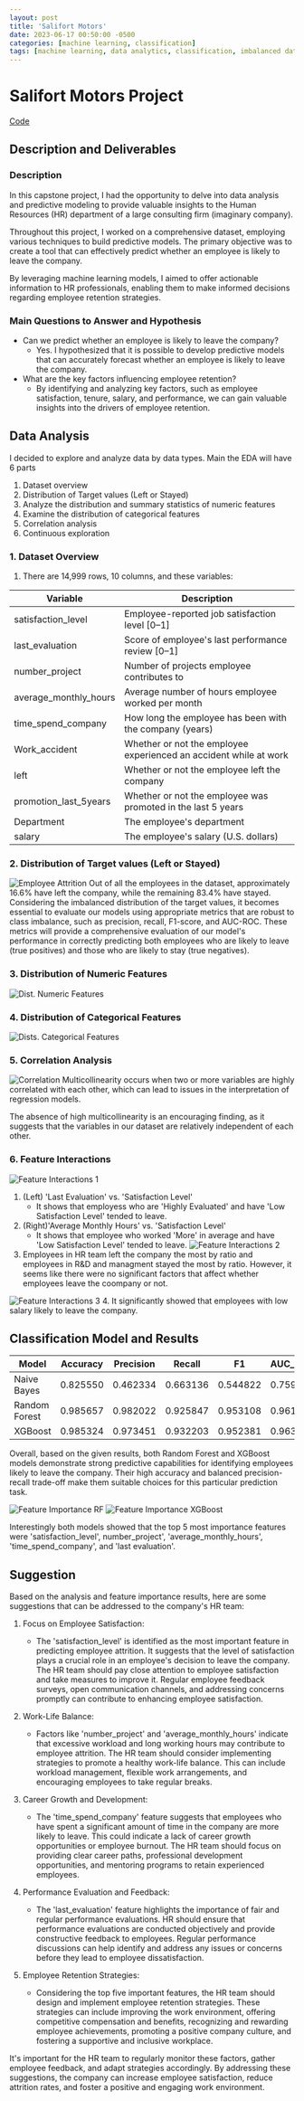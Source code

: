 ```yaml
---
layout: post
title: 'Salifort Motors'
date: 2023-06-17 00:50:00 -0500
categories: [machine learning, classification]
tags: [machine learning, data analytics, classification, imbalanced dataset, exploratory data analysis, random forest, xgboost, naive bayes]
---
```


# Salifort Motors Project 
[Code](https://github.com/jeonghojo00/GoogleAdvancedDataAnalytics/blob/ce49c14c94dd97840ddb0c1b8c6441adf355a6b5/Capstone%20Project/Salifort%20Motors%20project%20lab.ipynb)

## Description and Deliverables
### Description
In this capstone project, I had the opportunity to delve into data analysis and predictive modeling to provide valuable insights to the Human Resources (HR) department of a large consulting firm (imaginary company). 

Throughout this project, I worked on a comprehensive dataset, employing various techniques to build predictive models. The primary objective was to create a tool that can effectively predict whether an employee is likely to leave the company. 

By leveraging machine learning models, I aimed to offer actionable information to HR professionals, enabling them to make informed decisions regarding employee retention strategies.

### Main Questions to Answer and Hypothesis
- Can we predict whether an employee is likely to leave the company?
    - Yes. I hypothesized that it is possible to develop predictive models that can accurately forecast whether an employee is likely to leave the company.
- What are the key factors influencing employee retention?
    - By identifying and analyzing key factors, such as employee satisfaction, tenure, salary, and performance, we can gain valuable insights into the drivers of employee retention.


## Data Analysis
I decided to explore and analyze data by data types. Main the EDA will have 6 parts
1. Dataset overview
2. Distribution of Target values (Left or Stayed)
3. Analyze the distribution and summary statistics of numeric features
4. Examine the distribution of categorical features
5. Correlation analysis
6. Continuous exploration

### 1. Dataset Overview
1. There are 14,999 rows, 10 columns, and these variables:

Variable  |Description |
-----|-----| 
satisfaction_level|Employee-reported job satisfaction level [0&ndash;1]|
last_evaluation|Score of employee's last performance review [0&ndash;1]|
number_project|Number of projects employee contributes to|
average_monthly_hours|Average number of hours employee worked per month|
time_spend_company|How long the employee has been with the company (years)
Work_accident|Whether or not the employee experienced an accident while at work
left|Whether or not the employee left the company
promotion_last_5years|Whether or not the employee was promoted in the last 5 years
Department|The employee's department
salary|The employee's salary (U.S. dollars)

### 2. Distribution of Target values (Left or Stayed)
![Employee Attrition](/assets/images/eda_2_distribution_left.jpg)
Out of all the employees in the dataset, approximately 16.6% have left the company, while the remaining 83.4% have stayed. Considering the imbalanced distribution of the target values, it becomes essential to evaluate our models using appropriate metrics that are robust to class imbalance, such as precision, recall, F1-score, and AUC-ROC. These metrics will provide a comprehensive evaluation of our model's performance in correctly predicting both employees who are likely to leave (true positives) and those who are likely to stay (true negatives).

### 3. Distribution of Numeric Features
![Dist. Numeric Features](/assets/images/eda_3_distribution_numeric.jpg)

### 4. Distribution of Categorical Features
![Dists. Categorical Features](/assets/images/eda_4_distribution_categorical.jpg)

### 5. Correlation Analysis
![Correlation](/assets/images/eda_5_correlation.jpg)
Multicollinearity occurs when two or more variables are highly correlated with each other, which can lead to issues in the interpretation of regression models.

The absence of high multicollinearity is an encouraging finding, as it suggests that the variables in our dataset are relatively independent of each other.

### 6. Feature Interactions
![Feature Interactions 1](/assets/images/eda_6_features_1.jpg)
1. (Left) 'Last Evaluation' vs. 'Satisfaction Level'
    - It shows that employess who are 'Highly Evaluated' and have 'Low Satisfaction Level' tended to leave.
2. (Right)'Average Monthly Hours' vs. 'Satisfaction Level'
    - It shows that employee who worked 'More' in average and have 'Low Satisfaction Level' tended to leave.
![Feature Interactions 2](/assets/images/eda_6_features_2.jpg)
3. Employees in HR team left the company the most by ratio and employees in R&D and managment stayed the most by ratio. However, it seems like there were no significant factors that affect whether employees leave the coompany or not.

![Feature Interactions 3](/assets/images/eda_6_features_3.jpg)
4. It significantly showed that employees with low salary likely to leave the company.


## Classification Model and Results
Model  |Accuracy |Precision |Recall |F1 |AUC_ROC |
-----|-----|-----|-----| -----|-----| 
Naive Bayes |0.825550 |0.462334 |0.663136 |0.544822 |0.759517|
Random Forest |0.985657 |0.982022 |0.925847 |0.953108 |0.961340|
XGBoost |0.985324 |0.973451 |0.932203 |0.952381 |0.963726|

Overall, based on the given results, both Random Forest and XGBoost models demonstrate strong predictive capabilities for identifying employees likely to leave the company. Their high accuracy and balanced precision-recall trade-off make them suitable choices for this particular prediction task.

![Feature Importance RF](/assets/images/feature_importance_rf.jpg)
![Feature Importance XGBoost](/assets/images/feature_importance_xgb.jpg)

Interestingly both models showed that the top 5 most importance features were 'satisfaction_level', number_project', 'average_monthly_hours', 'time_spend_company', and 'last evaluation'. 

## Suggestion
Based on the analysis and feature importance results, here are some suggestions that can be addressed to the company's HR team:

1. Focus on Employee Satisfaction: 
    - The 'satisfaction_level' is identified as the most important feature in predicting employee attrition. It suggests that the level of satisfaction plays a crucial role in an employee's decision to leave the company. The HR team should pay close attention to employee satisfaction and take measures to improve it. Regular employee feedback surveys, open communication channels, and addressing concerns promptly can contribute to enhancing employee satisfaction.

2. Work-Life Balance: 
    - Factors like 'number_project' and 'average_monthly_hours' indicate that excessive workload and long working hours may contribute to employee attrition. The HR team should consider implementing strategies to promote a healthy work-life balance. This can include workload management, flexible work arrangements, and encouraging employees to take regular breaks.

3. Career Growth and Development:
    - The 'time_spend_company' feature suggests that employees who have spent a significant amount of time in the company are more likely to leave. This could indicate a lack of career growth opportunities or employee burnout. The HR team should focus on providing clear career paths, professional development opportunities, and mentoring programs to retain experienced employees.

4. Performance Evaluation and Feedback: 
    - The 'last_evaluation' feature highlights the importance of fair and regular performance evaluations. HR should ensure that performance evaluations are conducted objectively and provide constructive feedback to employees. Regular performance discussions can help identify and address any issues or concerns before they lead to employee dissatisfaction.

5. Employee Retention Strategies:
    - Considering the top five important features, the HR team should design and implement employee retention strategies. These strategies can include improving the work environment, offering competitive compensation and benefits, recognizing and rewarding employee achievements, promoting a positive company culture, and fostering a supportive and inclusive workplace.

It's important for the HR team to regularly monitor these factors, gather employee feedback, and adapt strategies accordingly. By addressing these suggestions, the company can increase employee satisfaction, reduce attrition rates, and foster a positive and engaging work environment.








